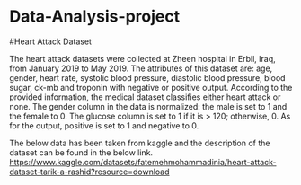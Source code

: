 # Data-Analysis-project

#Heart Attack Dataset

The heart attack datasets were collected at Zheen hospital in Erbil, Iraq, from January 2019 to May 2019. The attributes of this dataset are: age, gender, heart rate, systolic blood pressure, diastolic blood pressure, blood sugar, ck-mb and troponin with negative or positive output. According to the provided information, the medical dataset classifies either heart attack or none. The gender column in the data is normalized: the male is set to 1 and the female to 0. The glucose column is set to 1 if it is > 120; otherwise, 0. As for the output, positive is set to 1 and negative to 0.

The below data has been taken from kaggle and the description of the dataset can be found in the below link.
https://www.kaggle.com/datasets/fatemehmohammadinia/heart-attack-dataset-tarik-a-rashid?resource=download
